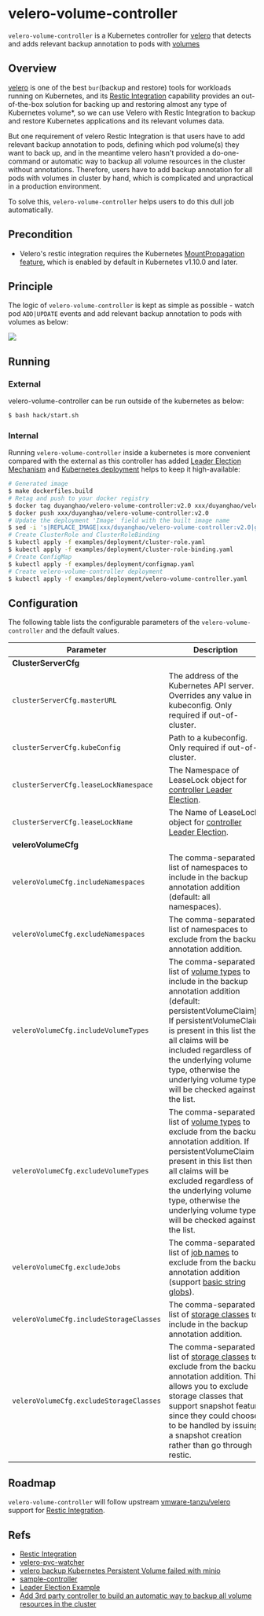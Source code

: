 velero-volume-controller
========================

`velero-volume-controller` is a Kubernetes controller for [velero](https://github.com/vmware-tanzu/velero) that detects and adds relevant backup annotation to pods with [volumes](https://kubernetes.io/zh/docs/concepts/storage/volumes/)

## Overview

[velero](https://github.com/vmware-tanzu/velero) is one of the best `bur`(backup and restore) tools for workloads running on Kubernetes, and its [Restic Integration](https://velero.io/docs/v1.3.1/restic/) capability provides an out-of-the-box solution for backing up and restoring almost any type of Kubernetes volume*, so we can use Velero with Restic Integration to backup and restore Kubernetes applications and its relevant volumes data.

But one requirement of velero Restic Integration is that users have to add relevant backup annotation to pods, defining which pod volume(s) they want to back up, and in the meantime velero hasn't provided a do-one-command or automatic way to backup all volume resources in the cluster without annotations. Therefore, users have to add backup annotation for all pods with volumes in cluster by hand, which is complicated and unpractical in a production environment. 

To solve this, `velero-volume-controller` helps users to do this dull job automatically.     

## Precondition

* Velero's restic integration requires the Kubernetes [MountPropagation feature](https://kubernetes.io/docs/concepts/storage/volumes/#mount-propagation), which is enabled by default in Kubernetes v1.10.0 and later.

## Principle

The logic of `velero-volume-controller` is kept as simple as possible - watch pod `ADD|UPDATE` events and add relevant backup annotation to pods with volumes as below:

![](docs/images/architecture.png)

## Running

### External

velero-volume-controller can be run outside of the kubernetes as below:

```sh
$ bash hack/start.sh
```

### Internal

Running `velero-volume-controller` inside a kubernetes is more convenient compared with the external as this controller has added [Leader Election Mechanism](https://github.com/kubernetes/client-go/tree/master/examples/leader-election) and [Kubernetes deployment](https://kubernetes.io/docs/concepts/workloads/controllers/deployment/) helps to keep it high-available:

```sh
# Generated image
$ make dockerfiles.build
# Retag and push to your docker registry
$ docker tag duyanghao/velero-volume-controller:v2.0 xxx/duyanghao/velero-volume-controller:v2.0
$ docker push xxx/duyanghao/velero-volume-controller:v2.0
# Update the deployment 'Image' field with the built image name
$ sed -i 's|REPLACE_IMAGE|xxx/duyanghao/velero-volume-controller:v2.0|g' examples/deployment/velero-volume-controller.yaml
# Create ClusterRole and ClusterRoleBinding
$ kubectl apply -f examples/deployment/cluster-role.yaml
$ kubectl apply -f examples/deployment/cluster-role-binding.yaml
# Create ConfigMap
$ kubectl apply -f examples/deployment/configmap.yaml
# Create velero-volume-controller deployment
$ kubectl apply -f examples/deployment/velero-volume-controller.yaml
```

## Configuration

The following table lists the configurable parameters of the `velero-volume-controller` and the default values.

| Parameter                                                                   | Description                                                                                                                                                                                                                                                                                                                                     | Default                         |
| --------------------------------------------------------------------------- | ----------------------------------------------------------------------------------------------------------------------------------------------------------------------------------------------------------------------------------------------------------------------------------------------------------------------------------------------- | ------------------------------- |
| **ClusterServerCfg**                                                             |
| `clusterServerCfg.masterURL`                                                               | The address of the Kubernetes API server. Overrides any value in kubeconfig. Only required if out-of-cluster.                                                                                                                                                                                                                                                                         |                         |
| `clusterServerCfg.kubeConfig`                                                        | Path to a kubeconfig. Only required if out-of-cluster.                                                                                                                                                                                                                                                                                                                            |                           |
| `clusterServerCfg.leaseLockNamespace`                                                        | The Namespace of LeaseLock object for [controller Leader Election](https://github.com/kubernetes/client-go/tree/master/examples/leader-election).                                                                                                                                                                                                                                                                                                                            | `velero`                          |
| `clusterServerCfg.leaseLockName`                                                        | The Name of LeaseLock object for [controller Leader Election](https://github.com/kubernetes/client-go/tree/master/examples/leader-election).                                                                                                                                                                                                                                                                                                                            | `velero-volume-controller`                          |
| **veleroVolumeCfg**                                                             |
| `veleroVolumeCfg.includeNamespaces`                                                       | The comma-separated list of namespaces to include in the backup annotation addition (default: all namespaces).                                                                                                                                                                                                                                                                                                              |                           |
| `veleroVolumeCfg.excludeNamespaces`                                                       | The comma-separated list of namespaces to exclude from the backup annotation addition.                                                                                                                                                                                                                                                                                                        |                           |
| `veleroVolumeCfg.includeVolumeTypes`                                                       | The comma-separated list of [volume types](https://kubernetes.io/docs/concepts/storage/volumes/) to include in the backup annotation addition (default: persistentVolumeClaim]). If persistentVolumeClaim is present in this list then all claims will be included regardless of the underlying volume type, otherwise the underlying volume type will be checked against the list.    | `persistentVolumeClaim`                          |
| `veleroVolumeCfg.excludeVolumeTypes`                                                       | The comma-separated list of [volume types](https://kubernetes.io/docs/concepts/storage/volumes/) to exclude from the backup annotation addition.  If persistentVolumeClaim is present in this list then all claims will be excluded regardless of the underlying volume type, otherwise the underlying volume type will be checked against the list.                                   |                           |                                                                                                                                                                                                                                                                                                 |                           |
| `veleroVolumeCfg.excludeJobs`                                                       | The comma-separated list of [job names](https://kubernetes.io/docs/concepts/workloads/controllers/job/) to exclude from the backup annotation addition (support [basic string globs](https://github.com/ryanuber/go-glob)).                                                                                                                                                                                                                                                                                                        |                           |
| `veleroVolumeCfg.includeStorageClasses`                                                       | The comma-separated list of [storage classes](https://kubernetes.io/docs/concepts/storage/storage-classes/) to include in the backup annotation addition. |                         |
| `veleroVolumeCfg.excludeStorageClasses`                                                       | The comma-separated list of [storage classes](https://kubernetes.io/docs/concepts/storage/storage-classes/) to exclude from the backup annotation addition. This allows you to exclude storage classes that support snapshot feature since they could choose to be handled by issuing a snapshot creation rather than go through restic.|                         |
## Roadmap
`velero-volume-controller` will follow upstream [vmware-tanzu/velero](https://github.com/vmware-tanzu/velero) support for [Restic Integration](https://velero.io/docs/v1.3.1/restic/). 

## Refs

* [Restic Integration](https://velero.io/docs/v1.3.1/restic/)
* [velero-pvc-watcher](https://github.com/bitsbeats/velero-pvc-watcher)
* [velero backup Kubernetes Persistent Volume failed with minio](https://github.com/vmware-tanzu/velero/issues/2355)
* [sample-controller](https://github.com/kubernetes/sample-controller)
* [Leader Election Example](https://github.com/kubernetes/client-go/tree/master/examples/leader-election)
* [Add 3rd party controller to build an automatic way to backup all volume resources in the cluster](https://github.com/vmware-tanzu/velero/issues/2375)
